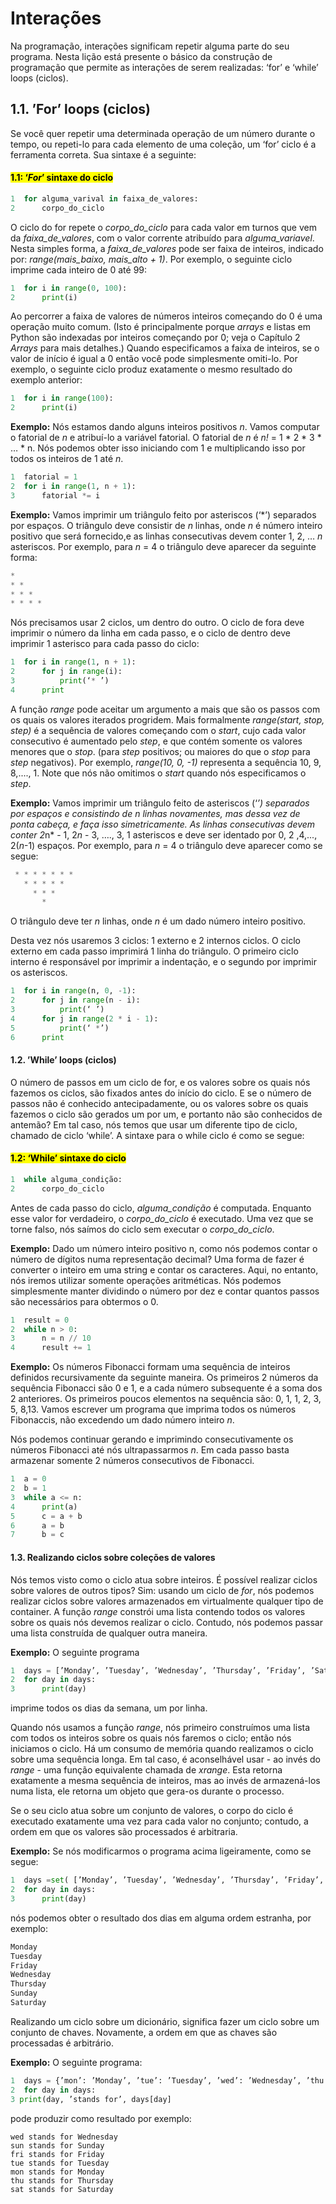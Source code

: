 # Interações

Na programação, interações significam repetir alguma parte do seu programa. Nesta lição está presente o básico da construção de programação que permite as interações de serem realizadas: ‘for’ e ‘while’ loops (ciclos).

## 1.1. ’For’ loops (ciclos)

Se você quer repetir uma determinada operação de um número durante o tempo, ou repeti-lo para cada elemento de uma coleção, um ‘for’ ciclo é a ferramenta correta. Sua sintaxe é a seguinte:

#### <mark>1.1: ‘*For*’ sintaxe do ciclo</mark>
 ```python
 1  for alguma_varival in faixa_de_valores:
 2      corpo_do_ciclo
 ```

O ciclo do for repete o *corpo_do_ciclo* para cada valor em turnos que vem da *faixa_de_valores*, com o valor corrente atribuído para *alguma_variavel*. Nesta simples forma, a *faixa_de_valores* pode ser faixa de inteiros, indicado por: *range(mais_baixo, mais_alto + 1)*. Por exemplo, o seguinte ciclo imprime cada inteiro de 0 até 99:

```python
1  for i in range(0, 100):
2      print(i)
```
 Ao percorrer a faixa de valores de números inteiros começando do 0 é uma operação muito comum. (Isto é principalmente porque *arrays* e listas em Python são indexadas por inteiros começando por 0; veja o Capítulo 2 *Arrays* para mais detalhes.) Quando especificamos a faixa de inteiros, se o valor de início é igual a 0 então você pode simplesmente omiti-lo. Por exemplo, o seguinte ciclo produz exatamente o mesmo resultado do exemplo anterior:
 
```python
1  for i in range(100):
2      print(i)
```

**Exemplo:** Nós estamos dando alguns inteiros positivos *n*. Vamos computar o fatorial de *n* e atribuí-lo a variável fatorial. O fatorial de *n* é *n!* = 1 * 2 * 3 * … * n. Nós podemos obter isso iniciando com 1 e multiplicando isso por todos os inteiros de 1 até *n*.

 ```python
1  fatorial = 1
2  for i in range(1, n + 1):
3      fatorial *= i
```  

**Exemplo:** Vamos imprimir um triângulo feito por asteriscos (‘*’) separados por espaços. O triângulo deve consistir de *n* linhas, onde *n* é número inteiro positivo que será fornecido,e as linhas consecutivas devem conter 1, 2, … *n* asteriscos. Por exemplo, para *n* = 4 o triângulo deve aparecer da seguinte forma:

```python
*
* *
* * *
* * * *
```

Nós precisamos usar 2 ciclos, um dentro do outro. O ciclo de fora deve imprimir o número da linha em cada passo, e o ciclo de dentro deve imprimir 1 asterisco para cada passo do ciclo:

```python
1  for i in range(1, n + 1):
2      for j in range(i):
3          print(‘* ’)
4      print
```
 
A função *range* pode aceitar um argumento a mais que são os passos com os quais os valores iterados progridem. Mais formalmente *range(start, stop, step)* é a sequência de valores começando com o *start*, cujo cada valor consecutivo é aumentado pelo *step*, e que contém somente os valores menores que o *stop*. (para *step* positivos; ou maiores do que o *stop* para *step* negativos). Por exemplo, *range(10, 0, -1)* representa a sequência 10, 9, 8,...., 1. Note que nós não omitimos o *start* quando nós especificamos o *step*.

**Exemplo:** Vamos imprimir um triângulo feito de asteriscos (‘*’) separados por espaços e consistindo de *n* linhas novamentes, mas dessa vez de ponta cabeça, e faça isso simetricamente. As linhas consecutivas devem conter 2*n* - 1, 2*n* - 3, …., 3, 1 asteriscos e deve ser identado por 0, 2 ,4,..., 2(*n*-1) espaços. Por exemplo, para *n* = 4 o triângulo deve aparecer como se segue:

 ```python
  * * * * * * *
    * * * * *
      * * *
        *
 ```

O triângulo deve ter *n* linhas, onde *n* é um dado número inteiro positivo.

Desta vez nós usaremos 3 ciclos: 1 externo e 2 internos ciclos. O ciclo externo em cada passo imprimirá 1 linha do triângulo. O primeiro ciclo interno é responsável por imprimir a indentação, e o segundo por imprimir os asteriscos.

```python
1  for i in range(n, 0, -1):
2      for j in range(n - i):
3          print(‘ ’)
4      for j in range(2 * i - 1):
5          print(‘ *’)
6      print
```

#### 1.2. ’While’ loops (ciclos)

O número de passos em um ciclo de for, e os valores sobre os quais nós fazemos os ciclos, são fixados antes do início do ciclo. E se o número de passos não é conhecido antecipadamente, ou os valores sobre os quais fazemos o ciclo são gerados um por um, e portanto não são conhecidos de antemão? Em tal caso, nós temos que usar um diferente tipo de ciclo, chamado de ciclo ‘while’. A sintaxe para o while ciclo é como se segue:

#### <mark>1.2: ‘While’ sintaxe do ciclo</mark>
```python
1  while alguma_condição:
2      corpo_do_ciclo
```

Antes de cada passo do ciclo, *alguma_condição* é computada. Enquanto esse valor for verdadeiro, o *corpo_do_ciclo* é executado. Uma vez que se torne falso, nós saímos do ciclo sem executar o *corpo_do_ciclo*.

**Exemplo:** Dado um número inteiro positivo n, como nós podemos contar o número de dígitos numa representação decimal? Uma forma de fazer é converter o inteiro em uma string e contar os caracteres. Aqui, no entanto, nós iremos utilizar somente operações aritméticas. Nós podemos simplesmente manter dividindo o número por dez e contar quantos passos são necessários para obtermos o 0.

```python
1  result = 0
2  while n > 0:
3      n = n // 10
4      result += 1
```
  
**Exemplo:** Os números Fibonacci formam uma sequência de inteiros definidos recursivamente da seguinte maneira. Os primeiros 2 números da sequência Fibonacci são 0 e 1, e a cada número subsequente é a soma dos 2 anteriores. Os primeiros poucos elementos na sequência são: 0, 1, 1, 2, 3, 5, 8,13. Vamos escrever um programa que imprima todos os números Fibonaccis, não excedendo um dado número inteiro *n*.

Nós podemos continuar gerando e imprimindo consecutivamente os números Fibonacci até nós ultrapassarmos *n*. Em cada passo basta armazenar somente 2 números consecutivos de Fibonacci.

```python
1  a = 0
2  b = 1
3  while a <= n:
4      print(a)
5      c = a + b
6      a = b
7      b = c
```
  
#### 1.3. Realizando ciclos sobre coleções de valores

Nós temos visto como o ciclo atua sobre inteiros. É possível realizar ciclos sobre valores de outros tipos? Sim: usando um ciclo de *for*, nós podemos realizar ciclos sobre valores armazenados em virtualmente qualquer tipo de container. A função *range* constrói uma lista contendo todos os valores sobre os quais nós devemos realizar o ciclo. Contudo, nós podemos passar uma lista construída de qualquer outra maneira.

**Exemplo:** O seguinte programa

```python
1  days = [’Monday’, ’Tuesday’, ’Wednesday’, ’Thursday’, ’Friday’, ’Saturday’, ’Sunday’]
2  for day in days:
3      print(day)
```
imprime todos os dias da semana, um por linha.

Quando nós usamos a função *range*, nós primeiro construímos uma lista com todos os inteiros sobre os quais nós faremos o ciclo; então nós iniciamos o ciclo. Há um consumo de memória quando realizamos o ciclo sobre uma sequência longa. Em tal caso, é aconselhável usar - ao invés do *range* - uma função equivalente chamada de *xrange*. Esta retorna exatamente a mesma sequência de inteiros, mas ao invés de armazená-los numa lista, ele retorna um objeto que gera-os durante o processo.

Se o seu ciclo atua sobre um conjunto de valores, o corpo do ciclo é executado exatamente uma vez para cada valor no conjunto; contudo, a ordem em que os valores são processados é arbitraria.

**Exemplo:** Se nós modificarmos o programa acima ligeiramente, como se segue:

```python
1  days =set( [’Monday’, ’Tuesday’, ’Wednesday’, ’Thursday’, ’Friday’, ’Saturday’, ’Sunday’])
2  for day in days:
3      print(day)
```

nós podemos obter o resultado dos dias em alguma ordem estranha, por exemplo:
```python
Monday
Tuesday
Friday
Wednesday
Thursday
Sunday
Saturday
```
 
Realizando um ciclo sobre um dicionário, significa fazer um ciclo sobre um conjunto de chaves. Novamente, a ordem em que as chaves são processadas é arbitrário.

**Exemplo:** O seguinte programa:

```python
1  days = {’mon’: ’Monday’, ’tue’: ’Tuesday’, ’wed’: ’Wednesday’, ’thu’: ’Thursday’, ’fri’: ’Friday’, ’sat’: ’Saturday’, ’sun’: ’Sunday’}
2  for day in days:
3 print(day, ’stands for’, days[day]
```

pode produzir como resultado por exemplo:

```
wed stands for Wednesday
sun stands for Sunday
fri stands for Friday
tue stands for Tuesday
mon stands for Monday
thu stands for Thursday
sat stands for Saturday
```